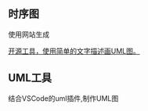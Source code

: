 ## 时序图

使用网站生成

[开源工具，使用简单的文字描述画UML图。](http://plantuml.com/zh/index)

## UML工具

结合VSCode的uml插件,制作UML图
